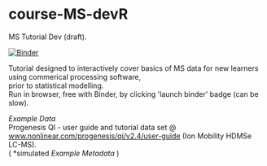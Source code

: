 # course-MS-devR
MS Tutorial Dev (draft).

[![Binder](https://mybinder.org/badge_logo.svg)](https://mybinder.org/v2/gh/tp175/course-MS-devR/master)

Tutorial designed to interactively cover basics of MS data for new learners using commerical processing software, <br>
prior to statistical modelling. <br>
Run in browser, free with Binder, by clicking 'launch binder' badge (can be slow).

<i> Example Data </i> <br>
Progenesis QI - user guide and tutorial data set @ www.nonlinear.com/progenesis/qi/v2.4/user-guide (Ion Mobility HDMSe LC-MS). <br>
( *simulated <i>Example Metadata</i> )
